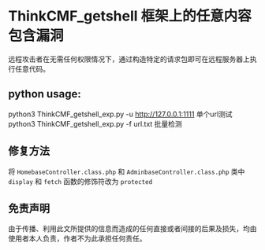 # ThinkCMF_getshell 框架上的任意内容包含漏洞

远程攻击者在无需任何权限情况下，通过构造特定的请求包即可在远程服务器上执行任意代码。

## python usage:
python3 ThinkCMF_getshell_exp.py -u http://127.0.0.1:1111 单个url测试
python3 ThinkCMF_getshell_exp.py -f url.txt 批量检测

## 修复方法
将 
`HomebaseController.class.php` 和 `AdminbaseController.class.php` 类中 `display` 和 `fetch` 函数的修饰符改为 `protected`

## 免责声明

由于传播、利用此文所提供的信息而造成的任何直接或者间接的后果及损失，均由使用者本人负责，作者不为此承担任何责任。
